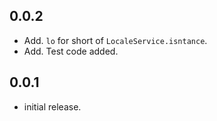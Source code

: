 ## 0.0.2

* Add. `lo` for short of `LocaleService.isntance`.
* Add. Test code added.

## 0.0.1

* initial release.

